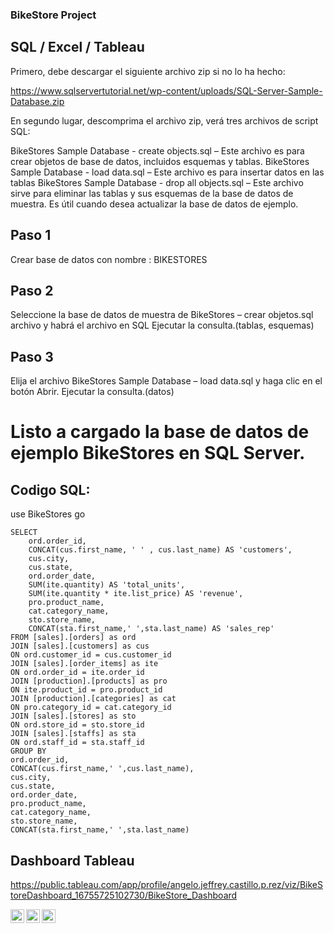 ### BikeStore Project
## SQL / Excel / Tableau

Primero, debe descargar el siguiente archivo zip si no lo ha hecho:

https://www.sqlservertutorial.net/wp-content/uploads/SQL-Server-Sample-Database.zip


En segundo lugar, descomprima el archivo zip, verá tres archivos de script SQL:

 BikeStores Sample Database - create objects.sql – Este archivo es para crear objetos de base de datos, incluidos esquemas y tablas.
 BikeStores Sample Database - load data.sql – Este archivo es para insertar datos en las tablas
 BikeStores Sample Database - drop all objects.sql – Este archivo sirve para eliminar las tablas y sus esquemas de la base de datos de muestra. Es útil cuando desea actualizar la base de datos de ejemplo.

## Paso 1

Crear base de datos con nombre : BIKESTORES

## Paso 2

Seleccione la base de datos de muestra de BikeStores – crear objetos.sql archivo y habrá el archivo en SQL
Ejecutar la consulta.(tablas, esquemas)

## Paso 3 

Elija el archivo BikeStores Sample Database – load data.sql y haga clic en el botón Abrir.
Ejecutar la consulta.(datos)

# Listo a cargado la base de datos de ejemplo BikeStores en SQL Server.


## Codigo SQL:
use BikeStores
go

	SELECT 
		ord.order_id,
		CONCAT(cus.first_name, ' ' , cus.last_name) AS 'customers',
	 	cus.city,
	 	cus.state,
	 	ord.order_date,
	 	SUM(ite.quantity) AS 'total_units',
	 	SUM(ite.quantity * ite.list_price) AS 'revenue',
	 	pro.product_name,
	 	cat.category_name,
	 	sto.store_name,
	 	CONCAT(sta.first_name,' ',sta.last_name) AS 'sales_rep'
	FROM [sales].[orders] as ord
	JOIN [sales].[customers] as cus
	ON ord.customer_id = cus.customer_id
	JOIN [sales].[order_items] as ite
	ON ord.order_id = ite.order_id
	JOIN [production].[products] as pro
	ON ite.product_id = pro.product_id
	JOIN [production].[categories] as cat
	ON pro.category_id = cat.category_id
	JOIN [sales].[stores] as sto
	ON ord.store_id = sto.store_id
	JOIN [sales].[staffs] as sta
	ON ord.staff_id = sta.staff_id
	GROUP BY
	ord.order_id,
	CONCAT(cus.first_name,' ',cus.last_name),
	cus.city,
	cus.state,
	ord.order_date,
	pro.product_name,
	cat.category_name,
	sto.store_name,
	CONCAT(sta.first_name,' ',sta.last_name)
	

## Dashboard Tableau 
 https://public.tableau.com/app/profile/angelo.jeffrey.castillo.p.rez/viz/BikeStoreDashboard_16755725102730/BikeStore_Dashboard

<a href="https://www.instagram.com/angelocastilloperz/">
  <img align="left" alt="Abhishek's Instagram" width="22px" src="https://raw.githubusercontent.com/hussainweb/hussainweb/main/icons/instagram.png" />
</a>
<a href="https://twitter.com/AngeloCasell">
  <img align="left" alt="Abhishek Naidu | Twitter" width="22px" src="https://raw.githubusercontent.com/peterthehan/peterthehan/master/assets/twitter.svg" />
</a>
<a href="https://www.linkedin.com/in/castilloperz/">
  <img align="left" alt="Abhishek's LinkedIN" width="22px" src="https://raw.githubusercontent.com/peterthehan/peterthehan/master/assets/linkedin.svg" />
</a>
